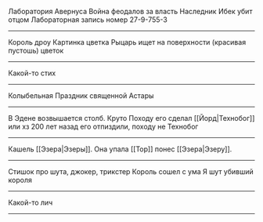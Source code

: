Лаборатория Авернуса
Война феодалов за власть
Наследник Ибек убит отцом
Лабораторная запись номер 27-9-755-3
___
Король дроу
Картинка цветка
Рыцарь ищет на поверхности (красивая пустошь) цветок
___
Какой-то стих
___
Колыбельная
Праздник священной Астары
___
В Эдене возвышается столб. Круто
Походу его сделал [[Йорд|Технобог]] или хз
200 лет назад его отпиздили, походу не Технобог
___
Кашель [[Эзера|Эзеры]]. Она упала
[[Тор]] понес [[Эзера|Эзеру]].
___
Стишок про шута, джокер, трикстер
Король сошел с ума
Я шут убивший короля
___
Какой-то лич
___
